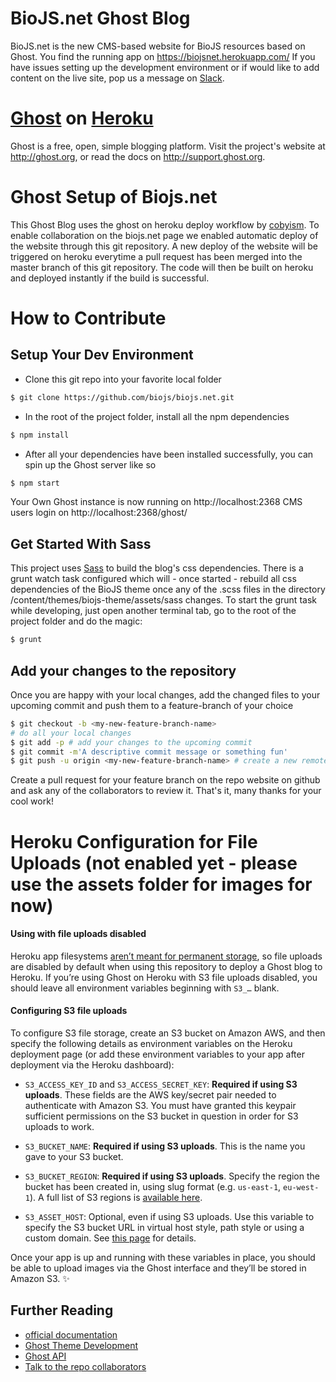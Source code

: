 # BioJS.net Ghost Blog

BioJS.net is the new CMS-based website for BioJS resources based on Ghost. You find the running app on https://biojsnet.herokuapp.com/
If you have issues setting up the development environment or if would like to add content on the live site, pop us a message on [Slack](http://biojs-slackin.herokuapp.com/).


# [Ghost](https://github.com/TryGhost/Ghost) on [Heroku](http://heroku.com)

Ghost is a free, open, simple blogging platform. Visit the project's website at <http://ghost.org>, or read the docs on <http://support.ghost.org>.

# Ghost Setup of Biojs.net

This Ghost Blog uses the ghost on heroku deploy workflow by [cobyism](https://github.com/cobyism/ghost-on-heroku). To enable collaboration on the biojs.net page we enabled automatic deploy of the website through this git repository. A new deploy of the website will be triggered on heroku everytime a pull request has been merged into the master branch of this git repository. The code will then be built on heroku and deployed instantly if the build is successful. 

# How to Contribute

## Setup Your Dev Environment

* Clone this git repo into your favorite local folder
~~~~bash
$ git clone https://github.com/biojs/biojs.net.git
~~~~

* In the root of the project folder, install all the npm dependencies
~~~~bash
$ npm install
~~~~
* After all your dependencies have been installed successfully, you can spin up the Ghost server like so
~~~~bash
$ npm start
~~~~
Your Own Ghost instance is now running on http://localhost:2368
CMS users login on http://localhost:2368/ghost/

## Get Started With Sass
This project uses [Sass](http://sass-lang.com/) to build the blog's css dependencies. There is a grunt watch task configured which will - once started -  rebuild all css dependencies of the BioJS theme once any of the .scss files in the directory /content/themes/biojs-theme/assets/sass changes. To start the grunt task while developing, just open another terminal tab, go to the root of the project folder and do the magic:
~~~~bash
$ grunt
~~~~

## Add your changes to the repository
Once you are happy with your local changes, add the changed files to your upcoming commit and push them to a feature-branch of your choice
~~~~bash
$ git checkout -b <my-new-feature-branch-name>
# do all your local changes
$ git add -p # add your changes to the upcoming commit
$ git commit -m'A descriptive commit message or something fun'
$ git push -u origin <my-new-feature-branch-name> # create a new remote feature branch and push your local changes to it 
~~~~
Create a pull request for your feature branch on the repo website on github and ask any of the collaborators to review it. That's it, many thanks for your cool work!


# Heroku Configuration for File Uploads (not enabled yet - please use the assets folder for images for now)
#### Using with file uploads disabled

Heroku app filesystems [aren’t meant for permanent storage](https://devcenter.heroku.com/articles/dynos#ephemeral-filesystem), so file uploads are disabled by default when using this repository to deploy a Ghost blog to Heroku. If you’re using Ghost on Heroku with S3 file uploads disabled, you should leave all environment variables beginning with `S3_…` blank.

#### Configuring S3 file uploads

To configure S3 file storage, create an S3 bucket on Amazon AWS, and then specify the following details as environment variables on the Heroku deployment page (or add these environment variables to your app after deployment via the Heroku dashboard):

- `S3_ACCESS_KEY_ID` and `S3_ACCESS_SECRET_KEY`: **Required if using S3 uploads**. These fields are the AWS key/secret pair needed to authenticate with Amazon S3. You must have granted this keypair sufficient permissions on the S3 bucket in question in order for S3 uploads to work.

- `S3_BUCKET_NAME`: **Required if using S3 uploads**. This is the name you gave to your S3 bucket.

- `S3_BUCKET_REGION`: **Required if using S3 uploads**. Specify the region the bucket has been created in, using slug format (e.g. `us-east-1`, `eu-west-1`). A full list of S3 regions is [available here](http://docs.aws.amazon.com/general/latest/gr/rande.html#s3_region).

- `S3_ASSET_HOST`: Optional, even if using S3 uploads. Use this variable to specify the S3 bucket URL in virtual host style, path style or using a custom domain. See [this page](http://docs.aws.amazon.com/AmazonS3/latest/dev/VirtualHosting.html) for details.

Once your app is up and running with these variables in place, you should be able to upload images via the Ghost interface and they’ll be stored in Amazon S3. :sparkles:




## Further Reading
* [official documentation](http://support.ghost.org/)
* [Ghost Theme Development](https://themes.ghost.org/)
* [Ghost API](http://api.ghost.org/)
* [Talk to the repo collaborators](http://biojs-slackin.herokuapp.com/)

